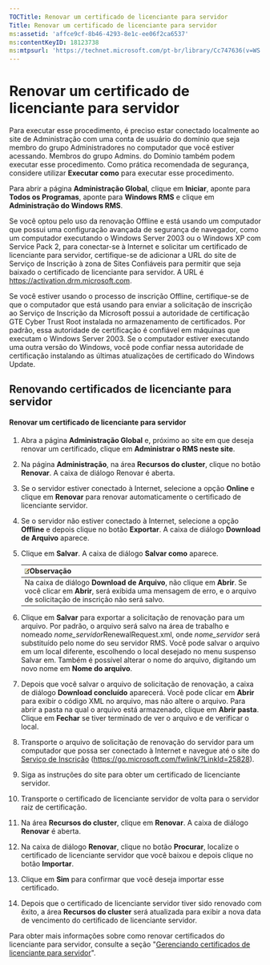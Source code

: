 ```yaml
---
TOCTitle: Renovar um certificado de licenciante para servidor
Title: Renovar um certificado de licenciante para servidor
ms:assetid: 'affce9cf-8b46-4293-8e1c-ee06f2ca6537'
ms:contentKeyID: 18123738
ms:mtpsurl: 'https://technet.microsoft.com/pt-br/library/Cc747636(v=WS.10)'
---
```


Renovar um certificado de licenciante para servidor
===================================================

Para executar esse procedimento, é preciso estar conectado localmente ao site de Administração com uma conta de usuário do domínio que seja membro do grupo Administradores no computador que você estiver acessando. Membros do grupo Admins. do Domínio também podem executar esse procedimento. Como prática recomendada de segurança, considere utilizar **Executar como** para executar esse procedimento.

Para abrir a página **Administração Global**, clique em **Iniciar**, aponte para **Todos os Programas**, aponte para **Windows RMS** e clique em **Administração do Windows RMS**.

Se você optou pelo uso da renovação Offline e está usando um computador que possui uma configuração avançada de segurança de navegador, como um computador executando o Windows Server 2003 ou o Windows XP com Service Pack 2, para conectar-se à Internet e solicitar um certificado de licenciante para servidor, certifique-se de adicionar a URL do site de Serviço de Inscrição à zona de Sites Confiáveis para permitir que seja baixado o certificado de licenciante para servidor. A URL é https://activation.drm.microsoft.com.

Se você estiver usando o processo de inscrição Offline, certifique-se de que o computador que está usando para enviar a solicitação de inscrição ao Serviço de Inscrição da Microsoft possui a autoridade de certificação GTE Cyber Trust Root instalada no armazenamento de certificados. Por padrão, essa autoridade de certificação é confiável em máquinas que executam o Windows Server 2003. Se o computador estiver executando uma outra versão do Windows, você pode confiar nessa autoridade de certificação instalando as últimas atualizações de certificado do Windows Update.

Renovando certificados de licenciante para servidor
---------------------------------------------------

#### Renovar um certificado de licenciante para servidor

1.  Abra a página **Administração Global** e, próximo ao site em que deseja renovar um certificado, clique em **Administrar o RMS neste site**.

2.  Na página **Administração**, na área **Recursos do cluster**, clique no botão **Renovar**. A caixa de diálogo Renovar é aberta.

3.  Se o servidor estiver conectado à Internet, selecione a opção **Online** e clique em **Renovar** para renovar automaticamente o certificado de licenciante servidor.

4.  Se o servidor não estiver conectado à Internet, selecione a opção **Offline** e depois clique no botão **Exportar**. A caixa de diálogo **Download de Arquivo** aparece.

5.  Clique em **Salvar**. A caixa de diálogo **Salvar como** aparece.

    | ![](images/Cc747636.note(WS.10).gif)Observação                                                                                                                   |
    |-----------------------------------------------------------------------------------------------------------------------------------------------------------------------------------------------|
    | Na caixa de diálogo **Download de Arquivo**, não clique em **Abrir**. Se você clicar em **Abrir**, será exibida uma mensagem de erro, e o arquivo de solicitação de inscrição não será salvo. |

6.  Clique em **Salvar** para exportar a solicitação de renovação para um arquivo. Por padrão, o arquivo será salvo na área de trabalho e nomeado *nome\_servidor*RenewalRequest.xml, onde *nome\_servidor* será substituído pelo nome do seu servidor RMS. Você pode salvar o arquivo em um local diferente, escolhendo o local desejado no menu suspenso Salvar em. Também é possível alterar o nome do arquivo, digitando um novo nome em **Nome do arquivo**.

7.  Depois que você salvar o arquivo de solicitação de renovação, a caixa de diálogo **Download concluído** aparecerá. Você pode clicar em **Abrir** para exibir o código XML no arquivo, mas não altere o arquivo. Para abrir a pasta na qual o arquivo está armazenado, clique em **Abrir pasta**. Clique em **Fechar** se tiver terminado de ver o arquivo e de verificar o local.

8.  Transporte o arquivo de solicitação de renovação do servidor para um computador que possa ser conectado à Internet e navegue até o site do [Serviço de Inscrição]() (https://go.microsoft.com/fwlink/?LinkId=25828).

9.  Siga as instruções do site para obter um certificado de licenciante servidor.

10. Transporte o certificado de licenciante servidor de volta para o servidor raiz de certificação.

11. Na área **Recursos do cluster**, clique em **Renovar**. A caixa de diálogo **Renovar** é aberta.

12. Na caixa de diálogo **Renovar**, clique no botão **Procurar**, localize o certificado de licenciante servidor que você baixou e depois clique no botão **Importar**.

13. Clique em **Sim** para confirmar que você deseja importar esse certificado.

14. Depois que o certificado de licenciante servidor tiver sido renovado com êxito, a área **Recursos do cluster** será atualizada para exibir a nova data de vencimento do certificado de licenciante servidor.

Para obter mais informações sobre como renovar certificados do licenciante para servidor, consulte a seção "[Gerenciando certificados de licenciante para servidor](https://technet.microsoft.com/549979ad-13ee-4abc-8281-3e002a5a9561)".
